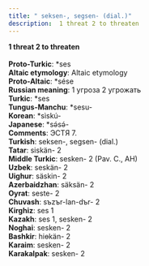 ```yaml
---
title: " seksen-, segsen- (dial.)"
description:  1 threat 2 to threaten
---
```

<p data-pagefind-weight="0.5">
<strong> 1 threat 2 to threaten</strong><br><br>
<strong>Proto-Turkic</strong>:  *ses<br>
<strong>Altaic etymology</strong>:  Altaic etymology<br>
<strong> Proto-Altaic</strong>:  *sése<br>
<strong>Russian meaning</strong>:  1 угроза 2 угрожать<br>
<strong>Turkic</strong>:  *ses<br>
<strong>Tungus-Manchu</strong>:  *sesu-<br>
<strong>Korean</strong>:  *sìskú-<br>
<strong>Japanese</strong>:  *sǝ́sǝ́-<br>
<strong>Comments</strong>:  ЭСТЯ 7.<br>
<strong>Turkish</strong>:  seksen-, segsen- (dial.)<br>
<strong>Tatar</strong>:  siskän- 2<br>
<strong>Middle Turkic</strong>:  sesken- 2 (Pav. C., AH)<br>
<strong>Uzbek</strong>:  seskän- 2<br>
<strong>Uighur</strong>:  säskin- 2<br>
<strong>Azerbaidzhan</strong>:  säksän- 2<br>
<strong>Oyrat</strong>:  seste- 2<br>
<strong>Chuvash</strong>:  sъzъr-lan-dъr- 2<br>
<strong>Kirghiz</strong>:  ses 1<br>
<strong>Kazakh</strong>:  ses 1, sesken- 2<br>
<strong>Noghai</strong>:  sesken- 2<br>
<strong>Bashkir</strong>:  hiɵkän- 2<br>
<strong>Karaim</strong>:  sesken- 2<br>
<strong>Karakalpak</strong>:  sesken- 2<br>

</p>
